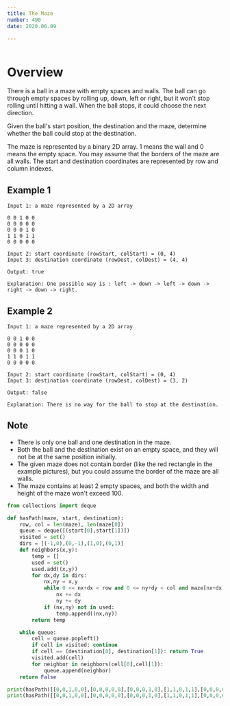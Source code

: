 ```yaml
---
title: The Maze
number: 490
date: 2020.06.09

---
```


```toc

```

# Overview

There is a ball in a maze with empty spaces and walls. The ball can go through empty spaces by rolling up, down, left or right, but it won't stop rolling until hitting a wall. When the ball stops, it could choose the next direction.

Given the ball's start position, the destination and the maze, determine whether the ball could stop at the destination.

The maze is represented by a binary 2D array. 1 means the wall and 0 means the empty space. You may assume that the borders of the maze are all walls. The start and destination coordinates are represented by row and column indexes.

## Example 1

```text
Input 1: a maze represented by a 2D array

0 0 1 0 0
0 0 0 0 0
0 0 0 1 0
1 1 0 1 1
0 0 0 0 0

Input 2: start coordinate (rowStart, colStart) = (0, 4)
Input 3: destination coordinate (rowDest, colDest) = (4, 4)

Output: true

Explanation: One possible way is : left -> down -> left -> down -> right -> down -> right.
```

## Example 2

```text
Input 1: a maze represented by a 2D array

0 0 1 0 0
0 0 0 0 0
0 0 0 1 0
1 1 0 1 1
0 0 0 0 0

Input 2: start coordinate (rowStart, colStart) = (0, 4)
Input 3: destination coordinate (rowDest, colDest) = (3, 2)

Output: false

Explanation: There is no way for the ball to stop at the destination.
```

## Note

* There is only one ball and one destination in the maze.
* Both the ball and the destination exist on an empty space, and they will not be at the same position initially.
* The given maze does not contain border (like the red rectangle in the example pictures), but you could assume the border of the maze are all walls.
* The maze contains at least 2 empty spaces, and both the width and height of the maze won't exceed 100.

```python
from collections import deque

def hasPath(maze, start, destination):
    row, col = len(maze), len(maze[0])
    queue = deque([(start[0],start[1])])
    visited = set()
    dirs = [(-1,0),(0,-1),(1,0),(0,1)]
    def neighbors(x,y):
        temp = []
        used = set()
        used.add((x,y))
        for dx,dy in dirs:
            nx,ny = x,y
            while 0 <= nx+dx < row and 0 <= ny+dy < col and maze[nx+dx][ny+dy] == 0:
                nx += dx
                ny += dy
            if (nx,ny) not in used:
                temp.append((nx,ny))
        return temp

    while queue:
        cell = queue.popleft()
        if cell in visited: continue
        if cell == (destination[0], destination[1]): return True
        visited.add(cell)
        for neighbor in neighbors(cell[0],cell[1]):
            queue.append(neighbor)
    return False

print(hasPath([[0,0,1,0,0],[0,0,0,0,0],[0,0,0,1,0],[1,1,0,1,1],[0,0,0,0,0]],[0,4],[1,2]))
print(hasPath([[0,0,1,0,0],[0,0,0,0,0],[0,0,0,1,0],[1,1,0,1,1],[0,0,0,0,0]],[0,4],[3,2]))
```
